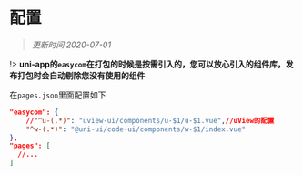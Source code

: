 # 配置
> *更新时间 2020-07-01*

!> **uni-app的`easycom`在打包的时候是按需引入的，您可以放心引入的组件库，发布打包时会自动剔除您没有使用的组件**

在`pages.json`里面配置如下
```json
"easycom": {
	//"^u-(.*)": "uview-ui/components/u-$1/u-$1.vue",//uView的配置
	"^w-(.*)": "@uni-ui/code-ui/components/w-$1/index.vue"
},
"pages": [
  //...
]
```
